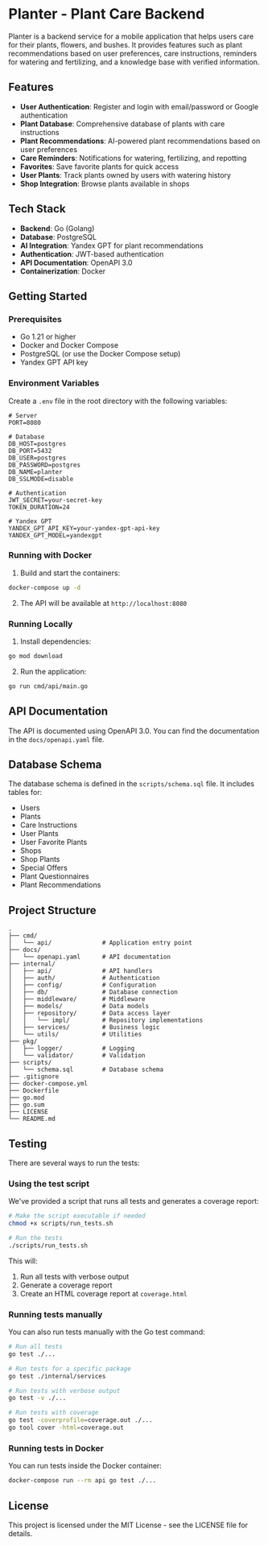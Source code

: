 # Planter - Plant Care Backend

Planter is a backend service for a mobile application that helps users care for their plants, flowers, and bushes. It provides features such as plant recommendations based on user preferences, care instructions, reminders for watering and fertilizing, and a knowledge base with verified information.

## Features

- **User Authentication**: Register and login with email/password or Google authentication
- **Plant Database**: Comprehensive database of plants with care instructions
- **Plant Recommendations**: AI-powered plant recommendations based on user preferences
- **Care Reminders**: Notifications for watering, fertilizing, and repotting
- **Favorites**: Save favorite plants for quick access
- **User Plants**: Track plants owned by users with watering history
- **Shop Integration**: Browse plants available in shops

## Tech Stack

- **Backend**: Go (Golang)
- **Database**: PostgreSQL
- **AI Integration**: Yandex GPT for plant recommendations
- **Authentication**: JWT-based authentication
- **API Documentation**: OpenAPI 3.0
- **Containerization**: Docker

## Getting Started

### Prerequisites

- Go 1.21 or higher
- Docker and Docker Compose
- PostgreSQL (or use the Docker Compose setup)
- Yandex GPT API key

### Environment Variables

Create a `.env` file in the root directory with the following variables:

```
# Server
PORT=8080

# Database
DB_HOST=postgres
DB_PORT=5432
DB_USER=postgres
DB_PASSWORD=postgres
DB_NAME=planter
DB_SSLMODE=disable

# Authentication
JWT_SECRET=your-secret-key
TOKEN_DURATION=24

# Yandex GPT
YANDEX_GPT_API_KEY=your-yandex-gpt-api-key
YANDEX_GPT_MODEL=yandexgpt
```

### Running with Docker

1. Build and start the containers:

```bash
docker-compose up -d
```

2. The API will be available at `http://localhost:8080`

### Running Locally

1. Install dependencies:

```bash
go mod download
```

2. Run the application:

```bash
go run cmd/api/main.go
```

## API Documentation

The API is documented using OpenAPI 3.0. You can find the documentation in the `docs/openapi.yaml` file.

## Database Schema

The database schema is defined in the `scripts/schema.sql` file. It includes tables for:

- Users
- Plants
- Care Instructions
- User Plants
- User Favorite Plants
- Shops
- Shop Plants
- Special Offers
- Plant Questionnaires
- Plant Recommendations

## Project Structure

```
.
├── cmd/
│   └── api/              # Application entry point
├── docs/
│   └── openapi.yaml      # API documentation
├── internal/
│   ├── api/              # API handlers
│   ├── auth/             # Authentication
│   ├── config/           # Configuration
│   ├── db/               # Database connection
│   ├── middleware/       # Middleware
│   ├── models/           # Data models
│   ├── repository/       # Data access layer
│   │   └── impl/         # Repository implementations
│   ├── services/         # Business logic
│   └── utils/            # Utilities
├── pkg/
│   ├── logger/           # Logging
│   └── validator/        # Validation
├── scripts/
│   └── schema.sql        # Database schema
├── .gitignore
├── docker-compose.yml
├── Dockerfile
├── go.mod
├── go.sum
├── LICENSE
└── README.md
```

## Testing

There are several ways to run the tests:

### Using the test script

We've provided a script that runs all tests and generates a coverage report:

```bash
# Make the script executable if needed
chmod +x scripts/run_tests.sh

# Run the tests
./scripts/run_tests.sh
```

This will:
1. Run all tests with verbose output
2. Generate a coverage report
3. Create an HTML coverage report at `coverage.html`

### Running tests manually

You can also run tests manually with the Go test command:

```bash
# Run all tests
go test ./...

# Run tests for a specific package
go test ./internal/services

# Run tests with verbose output
go test -v ./...

# Run tests with coverage
go test -coverprofile=coverage.out ./...
go tool cover -html=coverage.out
```

### Running tests in Docker

You can run tests inside the Docker container:

```bash
docker-compose run --rm api go test ./...
```

## License

This project is licensed under the MIT License - see the LICENSE file for details.